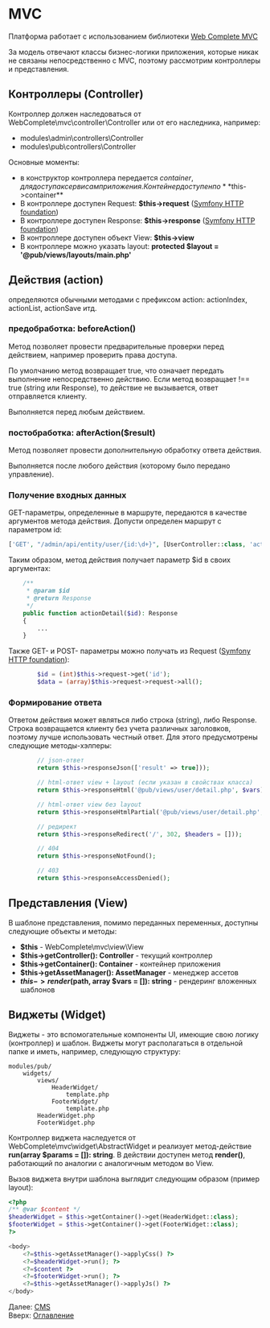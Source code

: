 # MVC

Платформа работает с использованием библиотеки [Web Complete MVC](https://github.com/web-complete/mvc)

За модель отвечают классы бизнес-логики приложения, которые никак не связаны непосредственно с MVC, поэтому рассмотрим
контроллеры и представления.
 
## Контроллеры (Controller)

Контроллер должен наследоваться от WebComplete\mvc\controller\Controller или от его наследника, например:
- modules\admin\controllers\Controller
- modules\pub\controllers\Controller

Основные моменты:
- в конструктор контроллера передается $container, для доступа к сервисам приложения.
Контейнер доступен по **$this->container**
- В контроллере доступен Request: **$this->request** ([Symfony HTTP foundation](https://symfony.com/doc/2.7/components/http_foundation.html))
- В контроллере доступен Response: **$this->response** ([Symfony HTTP foundation](https://symfony.com/doc/2.7/components/http_foundation.html))
- В контроллере доступен объект View: **$this->view**
- В контроллере можно указать layout: **protected $layout = '@pub/views/layouts/main.php'**

## Действия (action)

определяются обычными методами с префиксом action: actionIndex, actionList, actionSave итд.

### предобработка: beforeAction()

Метод позволяет провести предварительные проверки перед действием, например проверить права доступа.

По умолчанию метод возвращает true, что означает передать выполнение непосредственно действию.
Если метод возвращает !== true (string или Response), то действие не вызывается, ответ отправляется клиенту.

Выполняется перед любым действием.

### постобработка: afterAction($result)

Метод позволяет провести дополнительную обработку ответа действия.

Выполняется после любого действия (которому было передано управление).

### Получение входных данных

GET-параметры, определенные в маршруте, передаются в качестве аргументов метода действия.
Допусти определен маршрут с параметром id:
```php
['GET', "/admin/api/entity/user/{id:\d+}", [UserController::class, 'actionDetail']
```

Таким образом, метод действия получает параметр $id в своих аргументах:
```php
    /**
     * @param $id
     * @return Response
     */
    public function actionDetail($id): Response
    {
        ...
    }
```

Также GET- и POST- параметры можно получать из Request ([Symfony HTTP foundation](https://symfony.com/doc/2.7/components/http_foundation.html)):
```php
        $id = (int)$this->request->get('id');
        $data = (array)$this->request->request->all();
```

### Формирование ответа

Ответом действия может являться либо строка (string), либо Response.
Строка возвращается клиенту без учета различных заголовков, поэтому лучше использовать честный ответ.
Для этого предусмотрены следующие методы-хэлперы:
```php
        // json-ответ
        return $this->responseJson(['result' => true]));
```
```php
        // html-ответ view + layout (если указан в свойствах класса)
        return $this->responseHtml('@pub/views/user/detail.php', $vars));
```
```php
        // html-ответ view без layout
        return $this->responseHtmlPartial('@pub/views/user/detail.php', $vars));
```
```php
        // редирект
        return $this->responseRedirect('/', 302, $headers = []));
```
```php
        // 404
        return $this->responseNotFound();
```
```php
        // 403
        return $this->responseAccessDenied();
```

## Представления (View)

В шаблоне представления, помимо переданных переменных, доступны следующие объекты и методы:
- **$this** - WebComplete\mvc\view\View
- **$this->getController(): Controller** - текущий контроллер
- **$this->getContainer(): Container** - контейнер приложения
- **$this->getAssetManager(): AssetManager** - менеджер ассетов
- **$this->render($path, array $vars = []): string** - рендеринг вложенных шаблонов

## Виджеты (Widget)

Виджеты - это вспомогательные компоненты UI, имеющие свою логику (контроллер) и шаблон.
Виджеты могут располагаться в отдельной папке и иметь, например, следующую структуру:

```
modules/pub/
    widgets/
        views/
            HeaderWidget/
                template.php
            FooterWidget/
                template.php
        HeaderWidget.php
        FooterWidget.php
```

Контроллер виджета наследуется от WebComplete\mvc\widget\AbstractWidget и реализует метод-действие **run(array $params = []): string**.
В действии доступен метод **render()**, работающий по аналогии с аналогичным методом во View.

Вызов виджета внутри шаблона выглядит следующим образом (пример layout):
```php
<?php
/** @var $content */
$headerWidget = $this->getContainer()->get(HeaderWidget::class);
$footerWidget = $this->getContainer()->get(FooterWidget::class);
?>

<body>
    <?=$this->getAssetManager()->applyCss() ?>
    <?=$headerWidget->run(); ?>
    <?=$content ?>
    <?=$footerWidget->run(); ?>
    <?=$this->getAssetManager()->applyJs() ?>
</body>
```

Далее: [CMS](admin/index.md)<br>
Вверх: [Оглавление](index.md)
